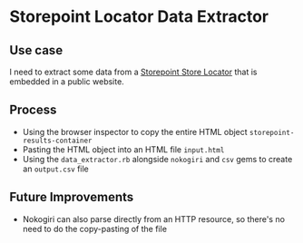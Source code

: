 # Storepoint Locator Data Extractor
## Use case
I need to extract some data from a [Storepoint Store Locator](https://storepoint.co/) that is embedded in a public website.
## Process
* Using the browser inspector to copy the entire HTML object `storepoint-results-container`
* Pasting the HTML object into an HTML file `input.html`
* Using the `data_extractor.rb` alongside `nokogiri` and `csv` gems to create an `output.csv` file
## Future Improvements
* Nokogiri can also parse directly from an HTTP resource, so there's no need to do the copy-pasting of the file

